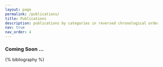```yaml
---
layout: page
permalink: /publications/
title: Publications
description: publications by categories in reversed chronological order. generated by jekyll-scholar.
nav: true
nav_order: 4
---
```

### Coming Soon ...

<!-- _pages/publications.md -->
<div class="publications">

{% bibliography %}

</div>
